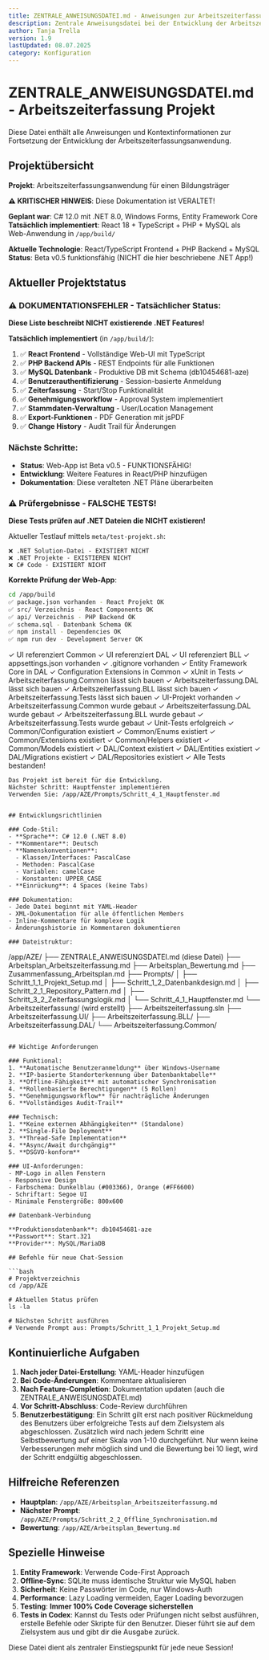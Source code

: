 ```yaml
---
title: ZENTRALE_ANWEISUNGSDATEI.md - Anweisungen zur Arbeitszeiterfassung
description: Zentrale Anweisungsdatei bei der Entwicklung der Arbeitszeiterfassungsanwendung
author: Tanja Trella
version: 1.9
lastUpdated: 08.07.2025
category: Konfiguration
---
```


# ZENTRALE_ANWEISUNGSDATEI.md - Arbeitszeiterfassung Projekt

Diese Datei enthält alle Anweisungen und Kontextinformationen zur Fortsetzung der Entwicklung der Arbeitszeiterfassungsanwendung.

## Projektübersicht

**Projekt**: Arbeitszeiterfassungsanwendung für einen Bildungsträger  

**⚠️ KRITISCHER HINWEIS**: Diese Dokumentation ist VERALTET! 

**Geplant war**: C# 12.0 mit .NET 8.0, Windows Forms, Entity Framework Core  
**Tatsächlich implementiert**: React 18 + TypeScript + PHP + MySQL als Web-Anwendung in `/app/build/`

**Aktuelle Technologie**: React/TypeScript Frontend + PHP Backend + MySQL
**Status**: Beta v0.5 funktionsfähig (NICHT die hier beschriebene .NET App!)

## Aktueller Projektstatus

### ⚠️ DOKUMENTATIONSFEHLER - Tatsächlicher Status:

**Diese Liste beschreibt NICHT existierende .NET Features!**

**Tatsächlich implementiert** (in `/app/build/`):
1. ✅ **React Frontend** - Vollständige Web-UI mit TypeScript
2. ✅ **PHP Backend APIs** - REST Endpoints für alle Funktionen  
3. ✅ **MySQL Datenbank** - Produktive DB mit Schema (db10454681-aze)
4. ✅ **Benutzerauthentifizierung** - Session-basierte Anmeldung
5. ✅ **Zeiterfassung** - Start/Stop Funktionalität
6. ✅ **Genehmigungsworkflow** - Approval System implementiert
7. ✅ **Stammdaten-Verwaltung** - User/Location Management
8. ✅ **Export-Funktionen** - PDF Generation mit jsPDF
9. ✅ **Change History** - Audit Trail für Änderungen

### Nächste Schritte:
- **Status**: Web-App ist Beta v0.5 - FUNKTIONSFÄHIG!
- **Entwicklung**: Weitere Features in React/PHP hinzufügen
- **Dokumentation**: Diese veralteten .NET Pläne überarbeiten

### ⚠️ Prüfergebnisse - FALSCHE TESTS!

**Diese Tests prüfen auf .NET Dateien die NICHT existieren!**

Aktueller Testlauf mittels `meta/test-projekt.sh`:
```
❌ .NET Solution-Datei - EXISTIERT NICHT
❌ .NET Projekte - EXISTIEREN NICHT  
❌ C# Code - EXISTIERT NICHT
```

**Korrekte Prüfung der Web-App**:
```bash
cd /app/build
✅ package.json vorhanden - React Projekt OK
✅ src/ Verzeichnis - React Components OK  
✅ api/ Verzeichnis - PHP Backend OK
✅ schema.sql - Datenbank Schema OK
✅ npm install - Dependencies OK
✅ npm run dev - Development Server OK
```
✓ UI referenziert Common
✓ UI referenziert DAL
✓ UI referenziert BLL
✓ appsettings.json vorhanden
✓ .gitignore vorhanden
✓ Entity Framework Core in DAL
✓ Configuration Extensions in Common
✓ xUnit in Tests
✓ Arbeitszeiterfassung.Common lässt sich bauen
✓ Arbeitszeiterfassung.DAL lässt sich bauen
✓ Arbeitszeiterfassung.BLL lässt sich bauen
✓ Arbeitszeiterfassung.Tests lässt sich bauen
✓ UI-Projekt vorhanden
✓ Arbeitszeiterfassung.Common wurde gebaut
✓ Arbeitszeiterfassung.DAL wurde gebaut
✓ Arbeitszeiterfassung.BLL wurde gebaut
✓ Arbeitszeiterfassung.Tests wurde gebaut
✓ Unit-Tests erfolgreich
✓ Common/Configuration existiert
✓ Common/Enums existiert
✓ Common/Extensions existiert
✓ Common/Helpers existiert
✓ Common/Models existiert
✓ DAL/Context existiert
✓ DAL/Entities existiert
✓ DAL/Migrations existiert
✓ DAL/Repositories existiert
✓ Alle Tests bestanden!
```
Das Projekt ist bereit für die Entwicklung.
Nächster Schritt: Hauptfenster implementieren
Verwenden Sie: /app/AZE/Prompts/Schritt_4_1_Hauptfenster.md


## Entwicklungsrichtlinien

### Code-Stil:
- **Sprache**: C# 12.0 (.NET 8.0)
- **Kommentare**: Deutsch
- **Namenskonventionen**: 
  - Klassen/Interfaces: PascalCase
  - Methoden: PascalCase
  - Variablen: camelCase
  - Konstanten: UPPER_CASE
- **Einrückung**: 4 Spaces (keine Tabs)

### Dokumentation:
- Jede Datei beginnt mit YAML-Header
- XML-Dokumentation für alle öffentlichen Members
- Inline-Kommentare für komplexe Logik
- Änderungshistorie in Kommentaren dokumentieren

### Dateistruktur:
```
/app/AZE/
├── ZENTRALE_ANWEISUNGSDATEI.md (diese Datei)
├── Arbeitsplan_Arbeitszeiterfassung.md
├── Arbeitsplan_Bewertung.md
├── Zusammenfassung_Arbeitsplan.md
├── Prompts/
│   ├── Schritt_1_1_Projekt_Setup.md
│   ├── Schritt_1_2_Datenbankdesign.md
│   ├── Schritt_2_1_Repository_Pattern.md
│   ├── Schritt_3_2_Zeiterfassungslogik.md
│   └── Schritt_4_1_Hauptfenster.md
└── Arbeitszeiterfassung/ (wird erstellt)
    ├── Arbeitszeiterfassung.sln
    ├── Arbeitszeiterfassung.UI/
    ├── Arbeitszeiterfassung.BLL/
    ├── Arbeitszeiterfassung.DAL/
    └── Arbeitszeiterfassung.Common/
```

## Wichtige Anforderungen

### Funktional:
1. **Automatische Benutzeranmeldung** über Windows-Username
2. **IP-basierte Standorterkennung über Datenbanktabelle**
3. **Offline-Fähigkeit** mit automatischer Synchronisation
4. **Rollenbasierte Berechtigungen** (5 Rollen)
5. **Genehmigungsworkflow** für nachträgliche Änderungen
6. **Vollständiges Audit-Trail**

### Technisch:
1. **Keine externen Abhängigkeiten** (Standalone)
2. **Single-File Deployment**
3. **Thread-Safe Implementation**
4. **Async/Await durchgängig**
5. **DSGVO-konform**

### UI-Anforderungen:
- MP-Logo in allen Fenstern
- Responsive Design
- Farbschema: Dunkelblau (#003366), Orange (#FF6600)
- Schriftart: Segoe UI
- Minimale Fenstergröße: 800x600

## Datenbank-Verbindung

**Produktionsdatenbank**: db10454681-aze  
**Passwort**: Start.321  
**Provider**: MySQL/MariaDB

## Befehle für neue Chat-Session

```bash
# Projektverzeichnis
cd /app/AZE

# Aktuellen Status prüfen
ls -la

# Nächsten Schritt ausführen
# Verwende Prompt aus: Prompts/Schritt_1_1_Projekt_Setup.md
```

## Kontinuierliche Aufgaben

1. **Nach jeder Datei-Erstellung**: YAML-Header hinzufügen
2. **Bei Code-Änderungen**: Kommentare aktualisieren
3. **Nach Feature-Completion**: Dokumentation updaten (auch die ZENTRALE_ANWEISUNGSDATEI.md)
4. **Vor Schritt-Abschluss**: Code-Review durchführen
5. **Benutzerbestätigung**: Ein Schritt gilt erst nach positiver Rückmeldung des Benutzers über erfolgreiche Tests auf dem Zielsystem als abgeschlossen. Zusätzlich wird nach jedem Schritt eine Selbstbewertung auf einer Skala von 1-10 durchgeführt. Nur wenn keine Verbesserungen mehr möglich sind und die Bewertung bei 10 liegt, wird der Schritt endgültig abgeschlossen.

## Hilfreiche Referenzen

- **Hauptplan**: `/app/AZE/Arbeitsplan_Arbeitszeiterfassung.md`
- **Nächster Prompt**: `/app/AZE/Prompts/Schritt_2_2_Offline_Synchronisation.md`
- **Bewertung**: `/app/AZE/Arbeitsplan_Bewertung.md`

## Spezielle Hinweise

1. **Entity Framework**: Verwende Code-First Approach
2. **Offline-Sync**: SQLite muss identische Struktur wie MySQL haben
3. **Sicherheit**: Keine Passwörter im Code, nur Windows-Auth
4. **Performance**: Lazy Loading vermeiden, Eager Loading bevorzugen
5. **Testing**: **Immer 100% Code Coverage sicherstellen**
6. **Tests in Codex**: Kannst du Tests oder Prüfungen nicht selbst ausführen,
   erstelle Befehle oder Skripte für den Benutzer. Dieser führt sie auf dem
   Zielsystem aus und gibt dir die Ausgabe zurück.

Diese Datei dient als zentraler Einstiegspunkt für jede neue Session!
